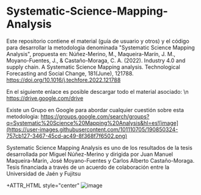 # Systematic-Science-Mapping-Analysis

Este repositorio contiene el material (guía de usuario y otros) y el código para desarrollar la metodologia denominada "Systematic Science Mapping Analysis", propuesta en: Núñez-Merino, M., Maqueira-Marín, J. M., Moyano-Fuentes, J., & Castaño-Moraga, C. A. (2022). Industry 4.0 and supply chain. A Systematic Science Mapping analysis. Technological Forecasting and Social Change, 181(June), 121788. https://doi.org/10.1016/j.techfore.2022.121788

En el siguiente enlace es posible descargar todo el material asociado: \n
https://drive.google.com/drive

Existe un Grupo en Google para abordar cualquier cuestión sobre esta metodologia: 
https://groups.google.com/search/groups?q=Systematic%20Science%20Mapping%20Analysis&hl=es![image](https://user-images.githubusercontent.com/101110705/190850324-757cb127-3467-45cd-ac49-8f368f7f6502.png)


Systematic Science Mapping Analysis es uno de los resultados de la tesis desarrollada por Miguel Núñez-Merino y dirigida por Juan Manuel Maqueira-Marín, José Moyano-Fuentes y Carlos Alberto Castaño-Moraga. Tesis financiada a través de un acuerdo de colaboración entre la Universidad de Jaén y Fujitsu

+ATTR_HTML style="center"
![image](https://user-images.githubusercontent.com/101110705/190850658-092234ab-3106-4494-a897-a45258a62f0a.png)


